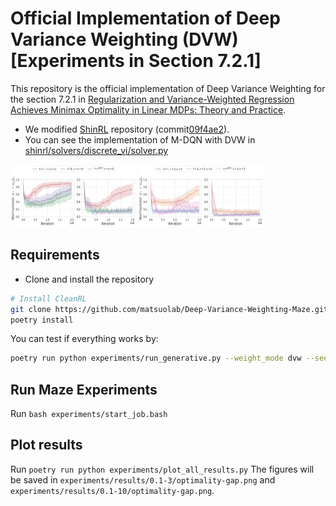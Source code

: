 # Official Implementation of Deep Variance Weighting (DVW) [Experiments in Section 7.2.1]

This repository is the official implementation of Deep Variance Weighting for the section 7.2.1 in [Regularization and Variance-Weighted Regression Achieves Minimax Optimality in Linear MDPs: Theory and Practice](TODO).

* We modified [ShinRL](https://github.com/omron-sinicx/ShinRL/tree/main) repository (commit[09f4ae2](https://github.com/omron-sinicx/ShinRL/commit/09f4ae274a33d1fc1d9d542f816aef40014af6b5)).
* You can see the implementation of M-DQN with DVW in [shinrl/solvers/discrete_vi/solver.py](shinrl/solvers/discrete_vi/solver.py)


<img src="experiments/results/optimality-gap.png" alt= “” width="200" height="100">
<img src="experiments/results/reg-optimality-gap.png" alt= “” width="200" height="100">


## Requirements

* Clone and install the repository

```bash
# Install CleanRL
git clone https://github.com/matsuolab/Deep-Variance-Weighting-Maze.git && cd Deep-Variance-Weighting-Maze
poetry install
```

You can test if everything works by:

```bash
poetry run python experiments/run_generative.py --weight_mode dvw --seed 0 --maze_seed 1 --maze_eps 0.1 --iteration 10000 --maze_size 25 --num_pitfall 8 --num_samples_target 3 --is_munchausen
```

## Run Maze Experiments

Run ```bash experiments/start_job.bash```


## Plot results

Run ```poetry run python experiments/plot_all_results.py```
The figures will be saved in ```experiments/results/0.1-3/optimality-gap.png``` and ```experiments/results/0.1-10/optimality-gap.png```.

